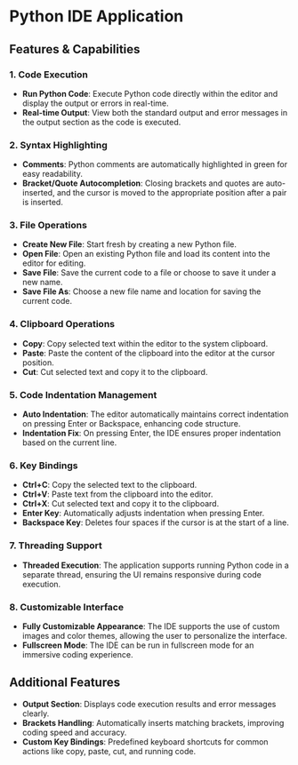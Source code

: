 # Python IDE Application

## Features & Capabilities

### 1. **Code Execution**
- **Run Python Code**: Execute Python code directly within the editor and display the output or errors in real-time.
- **Real-time Output**: View both the standard output and error messages in the output section as the code is executed.

### 2. **Syntax Highlighting**
- **Comments**: Python comments are automatically highlighted in green for easy readability.
- **Bracket/Quote Autocompletion**: Closing brackets and quotes are auto-inserted, and the cursor is moved to the appropriate position after a pair is inserted.

### 3. **File Operations**
- **Create New File**: Start fresh by creating a new Python file.
- **Open File**: Open an existing Python file and load its content into the editor for editing.
- **Save File**: Save the current code to a file or choose to save it under a new name.
- **Save File As**: Choose a new file name and location for saving the current code.

### 4. **Clipboard Operations**
- **Copy**: Copy selected text within the editor to the system clipboard.
- **Paste**: Paste the content of the clipboard into the editor at the cursor position.
- **Cut**: Cut selected text and copy it to the clipboard.

### 5. **Code Indentation Management**
- **Auto Indentation**: The editor automatically maintains correct indentation on pressing Enter or Backspace, enhancing code structure.
- **Indentation Fix**: On pressing Enter, the IDE ensures proper indentation based on the current line.

### 6. **Key Bindings**
- **Ctrl+C**: Copy the selected text to the clipboard.
- **Ctrl+V**: Paste text from the clipboard into the editor.
- **Ctrl+X**: Cut selected text and copy it to the clipboard.
- **Enter Key**: Automatically adjusts indentation when pressing Enter.
- **Backspace Key**: Deletes four spaces if the cursor is at the start of a line.

### 7. **Threading Support**
- **Threaded Execution**: The application supports running Python code in a separate thread, ensuring the UI remains responsive during code execution.

### 8. **Customizable Interface**
- **Fully Customizable Appearance**: The IDE supports the use of custom images and color themes, allowing the user to personalize the interface.
- **Fullscreen Mode**: The IDE can be run in fullscreen mode for an immersive coding experience.

## Additional Features
- **Output Section**: Displays code execution results and error messages clearly.
- **Brackets Handling**: Automatically inserts matching brackets, improving coding speed and accuracy.
- **Custom Key Bindings**: Predefined keyboard shortcuts for common actions like copy, paste, cut, and running code.
